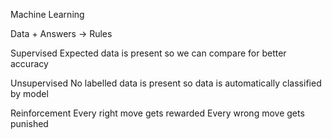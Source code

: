 Machine Learning 

Data + Answers -> Rules

Supervised 
Expected data is present so we can compare for better accuracy

Unsupervised
No labelled data is present so data is automatically classified by model

Reinforcement
Every right move gets rewarded 
Every wrong move gets punished